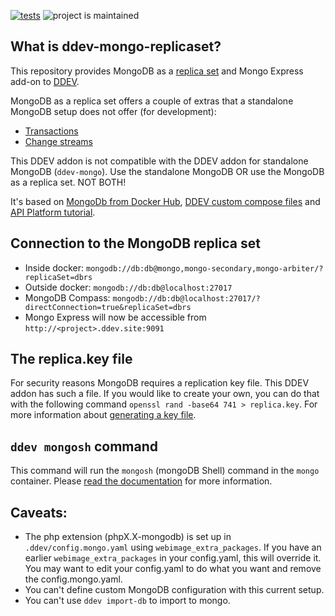 [![tests](https://github.com/ddev/ddev-mongo/actions/workflows/tests.yml/badge.svg)](https://github.com/ddev/ddev-mongo/actions/workflows/tests.yml) ![project is maintained](https://img.shields.io/maintenance/yes/2024.svg)


## What is ddev-mongo-replicaset?

This repository provides MongoDB as a [replica set](https://www.mongodb.com/docs/manual/replication/) and Mongo Express add-on to [DDEV](https://ddev.readthedocs.io).

MongoDB as a replica set offers a couple of extras that a standalone MongoDB setup does not offer (for development):
 - [Transactions](https://www.mongodb.com/docs/manual/replication/#transactions)
 - [Change streams](https://www.mongodb.com/docs/manual/replication/#change-streams)

This DDEV addon is not compatible with the DDEV addon for standalone MongoDB (`ddev-mongo`). Use the standalone MongoDB OR use the MongoDB as a replica set. NOT BOTH!

It's based on [MongoDb from Docker Hub](https://hub.docker.com/_/mongo?tab=description#-via-docker-stack-deploy-or-docker-compose), [DDEV custom compose files](https://ddev.readthedocs.io/en/stable/users/extend/custom-compose-files/) and [API Platform tutorial](https://api-platform.com/docs/core/mongodb/#enabling-mongodb-support).

## Connection to the MongoDB replica set

 - Inside docker: `mongodb://db:db@mongo,mongo-secondary,mongo-arbiter/?replicaSet=dbrs`
 - Outside docker: `mongodb://db:db@localhost:27017`
 - MongoDB Compass: `mongodb://db:db@localhost:27017/?directConnection=true&replicaSet=dbrs`
 - Mongo Express will now be accessible from `http://<project>.ddev.site:9091`


## The replica.key file

For security reasons MongoDB requires a replication key file. This DDEV addon has such a file. If you would like to create your own, you can do that with the following command
`openssl rand -base64 741 > replica.key`. For more information about [generating a key file](https://www.mongodb.com/docs/v2.4/tutorial/generate-key-file/).


## `ddev mongosh` command

This command will run the `mongosh` (mongoDB Shell) command in the `mongo` container. Please [read the documentation](https://www.mongodb.com/docs/mongodb-shell/) for more information.


## Caveats:

* The php extension (phpX.X-mongodb) is set up in `.ddev/config.mongo.yaml` using `webimage_extra_packages`. If you have an earlier `webimage_extra_packages` in your config.yaml, this will override it. You may want to edit your config.yaml to do what you want and remove the config.mongo.yaml.
* You can't define custom MongoDB configuration with this current setup.
* You can't use `ddev import-db` to import to mongo.
